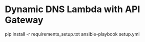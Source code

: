 Dynamic DNS Lambda with API Gateway
===================================

pip install -r requirements_setup.txt
ansible-playbook setup.yml
